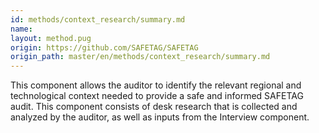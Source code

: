 ```yaml
---
id: methods/context_research/summary.md
name: 
layout: method.pug
origin: https://github.com/SAFETAG/SAFETAG
origin_path: master/en/methods/context_research/summary.md
---
```

This component allows the auditor to identify the relevant regional and technological context needed to provide a safe and informed SAFETAG audit. This component consists of desk research that is collected and analyzed by the auditor, as well as inputs from the Interview component.

